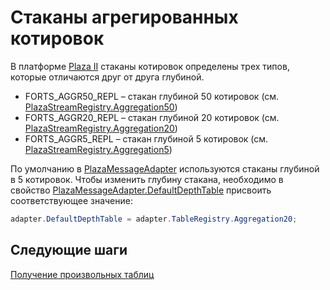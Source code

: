 # Стаканы агрегированных котировок

В платформе [Plaza II](../plaza.md) стаканы котировок определены трех типов, которые отличаются друг от друга глубиной. 

- FORTS\_AGGR50\_REPL – стакан глубиной 50 котировок (см. [PlazaStreamRegistry.Aggregation50](xref:StockSharp.Plaza.PlazaStreamRegistry.Aggregation50)) 
- FORTS\_AGGR20\_REPL – стакан глубиной 20 котировок (см. [PlazaStreamRegistry.Aggregation20](xref:StockSharp.Plaza.PlazaStreamRegistry.Aggregation20)) 
- FORTS\_AGGR5\_REPL – стакан глубиной 5 котировок (см. [PlazaStreamRegistry.Aggregation5](xref:StockSharp.Plaza.PlazaStreamRegistry.Aggregation5)) 

По умолчанию в [PlazaMessageAdapter](xref:StockSharp.Plaza.PlazaMessageAdapter) используются стаканы глубиной в 5 котировок. Чтобы изменить глубину стакана, необходимо в свойство [PlazaMessageAdapter.DefaultDepthTable](xref:StockSharp.Plaza.PlazaMessageAdapter.DefaultDepthTable) присвоить соответствующее значение: 

```cs
adapter.DefaultDepthTable = adapter.TableRegistry.Aggregation20;
```

## Следующие шаги

[Получение произвольных таблиц](customtables.md)
